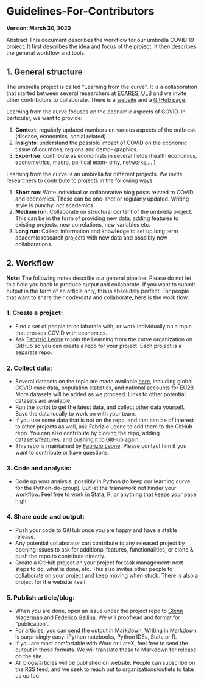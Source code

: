 # Guidelines-For-Contributors

**Version: March 30, 2020**

Abstract
This document describes the workflow for our umbrella COVID 19 project. It first describes the idea and focus of
the project. It then describes the general workflow and tools.

## 1. General structure

The umbrella project is called “Learning from the curve”. It is a collaboration
that started between several researchers at [ECARES, ULB](https://ecares.ulb.be/) and we invite other contributors to collaborate. There is a [website](https://learning-from-the-curve.github.io/) and a [GitHub page](https://github.com/Learning-from-the-curve).

Learning from the curve focuses on the economic aspects of COVID. In particular, we want to provide:

1. **Context**: regularly updated numbers on various aspects of the outbreak (disease, economics, social related).
2. **Insights**: understand the possible impact of COVID on the economic tissue of countries, regions and demo-
    graphics.
3. **Expertise**: contribute as economists in several fields (health economics, econometrics, macro, political econ-
    omy, networks,... )

Learning from the curve is an umbrella for different projects. We invite researchers to contribute to projects in the
following ways:

1. **Short run**: Write individual or collaborative blog posts related to COVID and economics. These can be 
    one-shot or regularly updated. Writing style is punchy, not academics.
2. **Medium run**: Collaborate on structural content of the umbrella project. This can be in the form of providing
    new data, adding features to existing projects, new correlations, new variables etc.
3. **Long run**: Collect information and knowledge to set up long term academic research projects with new data
    and possibly new collaborations.

## 2. Workflow

**Note**: The following notes describe our general pipeline. Please do not let this hold you back to produce output and
collaborate. If you want to submit output in the form of an article only, this is absolutely perfect.
For people that want to share their code/data and collaborate, here is the work flow:

### 1. Create a project:

- Find a set of people to collaborate with, or work individually on a topic that crosses COVID with economics.
- Ask [Fabrizio Leone](https://github.com/Fab993) to join the Learning from the curve organization on GitHub so you can create a repo
for your project. Each project is a separate repo.

### 2. Collect data:

- Several datasets on the topic are made available [here](https://github.com/Learning-from-the-curve/Data), including global COVID case data, population statistics, and national accounts for EU28. More datasets will be added as we proceed. Links to other potential
datasets are available.
- Run the script to get the latest data, and collect other data yourself. Save the data locally to work on with
your team.
- If you use some data that is not on the repo, and that can be of interest to other projects as well, ask
Fabrizio Leone to add them to the GitHub repo. You can also contribute by cloning the repo, adding
datasets/features, and pushing it to GitHub again.
- This repo is maintained by [Fabrizio Leone](https://github.com/Fab993). Please contact him if you want to contribute or have questions.

### 3. Code and analysis:

- Code up your analysis, possibly in Python (to keep our learning curve for the Python-do-group). But let
the framework not hinder your workflow. Feel free to work in Stata, R, or anything that keeps your pace
high.

### 4. Share code and output:

- Push your code to GitHub once you are happy and have a stable release.
- Any potential collaborator can contribute to any released project by opening issues to ask for additional
features, functionalities, or clone & push the repo to contribute directly.
- Create a GitHub project on your project for task management: next steps to do, what is done, etc. This also
invites other people to collaborate on your project and keep moving when stuck. There is also a project for
the website itself.

### 5. Publish article/blog:

- When you are done, open an issue under the project repo to [Glenn Magerman](https://github.com/glennmagerman) and [Federico Gallina](https://github.com/FedeGall). We
will proofread and format for “publication”.
- For articles, you can send the output in Markdown. Writing in Markdown is surprisingly easy: iPython
notebooks, Python IDEs, Stata or R.
- If you are most comfortable with Word or LateX, feel free to send the output in those formats. We will
translate these to Markdown for release on the site.
- All blogs/articles will be published on website. People can subscribe on the RSS feed, and we seek to
reach out to organizations/outlets to take us up too.





